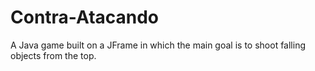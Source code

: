 # Contra-Atacando
A Java game built on a JFrame in which the main goal is to shoot falling objects from the top.
